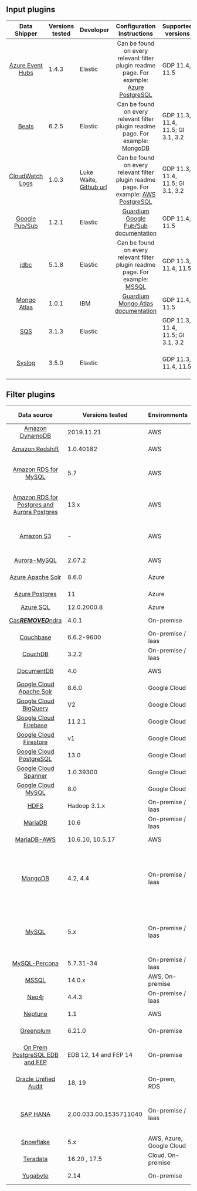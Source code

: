 ## Input plugins
|                                             Data Shipper                                                                  | Versions tested   | Developer                                                                    |                                                                       Configuration Instructions                                                                                                                             |                  Supported versions                  |                 Built-in versions                       |
|:-------------------------------------------------------------------------------------------------------------------------:|-------------------| ---------------------------------------------------------------------------- |:----------------------------------------------------------------------------------------------------------------------------------------------------------------------------------------------------------------------------:|------------------------------------------------------|---------------------------------------------------------|
|           [Azure Event Hubs](../input-plugin/logstash-input-azure-event-hubs/README.md)       | 1.4.3             | Elastic                                                                      | Can be found on every relevant filter plugin readme page. For example: [Azure PostgreSQL](../filter-plugin/logstash-filter-azure-postgresql-guardium#procedure-)                                                             |     GDP 11.4, 11.5                                   |                 from GDP 11.5                           |
|           [Beats](../input-plugin/logstash-input-beats/README.md)                             | 6.2.5             | Elastic                                                                      | Can be found on every relevant filter plugin readme page. For example: [MongoDB](../filter-plugin/logstash-filter-mongodb-guardium#configuring-audit-logs-on-mongodb-and-forwarding-to-guardium-via-filebeat)                |     GDP 11.3, 11.4, 11.5; GI 3.1, 3.2                |                 from GDP 11.3, GI 3.1                   |
|           [CloudWatch Logs](../input-plugin/logstash-input-cloudwatch-logs/README.md)                                  | 1.0.3             | Luke Waite, [Github url](https://github.com/lukewaite)                       | Can be found on every relevant filter plugin readme page. For example: [AWS PostgreSQL](../filter-plugin/logstash-filter-azure-postgresql-guardium#procedure-)                                                               |     GDP 11.3, 11.4, 11.5; GI 3.1, 3.2                |                 from GDP 11.3, GI 3.1                   |
|           [Google Pub/Sub](../input-plugin/logstash-input-google-pubsub/README.md)            | 1.2.1             | Elastic                                                                      | [Guardium Google Pub/Sub documentation](../input-plugin/logstash-input-google-pubsub/README.md#installation)                                                                                                                 |     GDP 11.4, 11.5                                   |                 from GDP 11.5                           |
|           [jdbc](../input-plugin/logstash-input-jdbc/README.md)                               | 5.1.8             | Elastic                                                                      | Can be found on every relevant filter plugin readme page. For example: [MSSQL](../filter-plugin/logstash-filter-mssql-guardium#configuring-the-mssql-filters-in-guardium)                                                    |     GDP 11.3, 11.4, 11.5                             |                 from GDP 11.3                           |
|           [Mongo Atlas](../input-plugin/logstash-input-mongo-atlas/README.md)                                                       | 1.0.1             | IBM                                                                          | [Guardium Mongo Atlas documentation](../input-plugin/logstash-input-mongo-atlas/README.md)                                                                                                                                   |     GDP 11.4, 11.5                                   |                                                         |
|           [SQS](../input-plugin/logstash-input-sqs/README.md)                                 | 3.1.3             | Elastic                                                                      |                                                                                                                                                                                                                              |     GDP 11.3, 11.4, 11.5; GI 3.1, 3.2                |                 from GDP 11.3, GI 3.1                   |
|           [Syslog](https://www.elastic.co/guide/en/logstash/current/plugins-inputs-syslog.html)                           | 3.5.0             | Elastic                                                                      |                                                                                                                                                                                                                              |     GDP 11.3, 11.4, 11.5                             |                 from GDP 11.3, GI 3.1                   |


## Filter plugins

|                                                 Data source                                                 | Versions tested        | Environments            | Developer            | Supported inputs                                                            |            Built-in versions                 |                                                                                                           Download                                                                                                           |
|:-----------------------------------------------------------------------------------------------------------:|------------------------|-------------------------| -------------------- |-----------------------------------------------------------------------------|----------------------------------------------|:----------------------------------------------------------------------------------------------------------------------------------------------------------------------------------------------------------------------------:|
|               [Amazon DynamoDB](../filter-plugin/logstash-filter-dynamodb-guardium/README.md)               | 2019.11.21             | AWS                     | IBM                  | CloudWatch (pull)                                                           |                                              |       [GDP](../filter-plugin/logstash-filter-dynamodb-guardium/DynamodbOverCloudwatchPackage/DynamoDB) \ [GI](https://github.com/IBM/univer***REMOVED***l-connectors/releases/download/v1.2.0/DynamodbOverCloudwatchPackage.zip)        |
|             [Amazon Redshift](../filter-plugin/logstash-filter-redshift-aws-guardium/README.md)             | 1.0.40182              | AWS                     | IBM                  | CloudWatch (pull)                                                           |                                              |                                                                     [GDP](../filter-plugin/logstash-filter-redshift-aws-guardium/S3OverRedshiftPackage)                                                                      |
|            [Amazon RDS for MySQL](../filter-plugin/logstash-filter-mysql-aws-guardium/README.md)            | 5.7                    | AWS                     | IBM                  | CloudWatch (pull)                                                           |    from GDP v11.5, GI v3.0                   |       [GDP](../filter-plugin/logstash-filter-mysql-aws-guardium/MysqlOverCloudwatchLogsPackage/MySQL) \ [GI](https://github.com/IBM/univer***REMOVED***l-connectors/releases/download/v1.2.0/MysqlOverCloudwatchLogsPackage.zip)        |
| [Amazon RDS for Postgres and Aurora Postgres](../filter-plugin/logstash-filter-postgres-guardium/README.md) | 13.x                   | AWS                     | IBM                  | CloudWatch (pull)                                                           |    from GDP v11.5, GI v3.0                   |       [GDP](../filter-plugin/logstash-filter-postgres-guardium/PostgresOverCloudWatchPackage/Postgres) \ [GI](https://github.com/IBM/univer***REMOVED***l-connectors/releases/download/v1.2.0/PostgresOverCloudWatchPackage.zip)        |                                                  
|                     [Amazon S3](../filter-plugin/logstash-filter-s3-guardium/README.md)                     | -                      | AWS                     | IBM                  | CloudWatch (pull), SQS (pull)                                               |    from GDP v11.3, GI v3.0                   |               [GDP](../filter-plugin/logstash-filter-s3-guardium/S3OverCloudwatchLogsPackage/S3) \ [GI](https://github.com/IBM/univer***REMOVED***l-connectors/releases/download/v1.2.0/S3OverCloudwatchLogsPackage.zip)                |
|              [Aurora-MySQL](../filter-plugin/logstash-filter-aurora-mysql-guardium/README.md)               | 2.07.2                 | AWS                     | IBM                  | CloudWatch (pull)                                                           |                                              |                                                          [GDP](../filter-plugin/logstash-filter-aurora-mysql-guardium/AuroraMysqlOverCloudwatchPackage/AuroraMysql)                                                          |
|          [Azure Apache Solr](../filter-plugin/logstash-filter-azure-apachesolr-guardium/README.md)          | 8.6.0                  | Azure                   | IBM                  | Filebeat (push)                                                             |                                              |                                                               [GDP](../filter-plugin/logstash-filter-azure-apachesolr-guardium/ApacheSolrOverFilebeatPackage)                                                                |
|           [Azure Postgres](../filter-plugin/logstash-filter-azure-postgresql-guardium/README.md)            | 11                     | Azure                   | IBM                  | Azure Event Hub (pull)                                                      |                                              |                                                      [GDP](../filter-plugin/logstash-filter-azure-postgresql-guardium/AzurePostgresqlOverAzureEventHub/azurepostgresql)                                                      |
|                 [Azure SQL](../filter-plugin/logstash-filter-azure-sql-guardium/README.md)                  | 12.0.2000.8            | Azure                   | IBM                  | JDBC (pull)                                                                 |                                              |                                                                      [GDP](../filter-plugin/logstash-filter-azure-sql-guardium/AzureSQLOverJdbcPackage)                                                                      |
|                 [Cas***REMOVED***ndra](../filter-plugin/logstash-filter-cas***REMOVED***ndra-guardium/README.md)                  | 4.0.1                  | On-premise              | IBM                  | Filebeat (push)                                                             |                                              |                                                                   [GDP](../filter-plugin/logstash-filter-cas***REMOVED***ndra-guardium/Cas***REMOVED***ndraOverFilebeatPackage)                                                                    |
|                [Couchbase](../filter-plugin/logstash-filter-couchbasedb-guardium/README.md)                 | 6.6.2-9600             | On-premise / Iaas       | IBM                  | Filebeat (push)                                                             |                                              |   [GDP](../filter-plugin/logstash-filter-couchbasedb-guardium/CouchbasedbOverFilebeatPackage/CouchbaseDB) \ [GI](https://github.com/IBM/univer***REMOVED***l-connectors/releases/download/v1.2.0/CouchbasedbOverFilebeatPackage.zip)    |
|                   [CouchDB](../filter-plugin/logstash-filter-couchdb-guardium/README.md)                    | 3.2.2                  | On-premise / Iaas       | IBM                  | Filebeat (push)                                                             |                                              |                                                                     [GDP](../filter-plugin/logstash-filter-couchdb-guardium/CouchdbOverFilebeatPackage)                                                                      |
|              [DocumentDB](../filter-plugin/logstash-filter-documentdb-aws-guardium/README.md)               | 4.0                    | AWS                     | IBM                  | CloudWatch (pull)                                                           |                                              |                                                               [GDP](../filter-plugin/logstash-filter-documentdb-aws-guardium/DocumentDBOverCloudwatchPackage)                                                                |
|      [Google Cloud Apache Solr](../filter-plugin/logstash-filter-pubsub-apachesolr-guardium/README.md)      | 8.6.0                  | Google Cloud            | IBM                  | Pub/Sub (pull)                                                              |                                              |                                                                  [GDP](../filter-plugin/logstash-filter-pubsub-apachesolr-guardium/PubSubApacheSolrPackage)                                                                  |
|        [Google Cloud BigQuery](../filter-plugin/logstash-filter-pubsub-bigquery-guardium/README.md)         | V2                     | Google Cloud            | IBM                  | Pub/Sub (pull)                                                              |                                              |                                                                  [GDP](../filter-plugin/logstash-filter-pubsub-bigquery-guardium/BigQueryOverPubSubPackage)                                                                  
|    [Google Cloud Firebase](../filter-plugin/logstash-filter-pubsub-firebase-realtime-guardium/README.md)    | 11.2.1                 | Google Cloud            | IBM                  | Pub/Sub (pull)                                                              |                                              |                                                               [GDP](../filter-plugin/logstash-filter-pubsub-firebase-realtime-guardium/PubSubFirebasePackage)                                                                |
|       [Google Cloud Firestore](../filter-plugin/logstash-filter-pubsub-firestore-guardium/README.md)        | v1                     | Google Cloud            | IBM                  | Pub/Sub (pull)                                                              |                                              |                                                                   [GDP](../filter-plugin/logstash-filter-pubsub-firestore-guardium/PubSubFireStorePackage)                                                                   |
|      [Google Cloud PostgreSQL](../filter-plugin/logstash-filter-pubsub-postgresql-guardium/README.md)       | 13.0                   | Google Cloud            | IBM                  | Pub/Sub (pull)                                                              |                                              |                                                                  [GDP](../filter-plugin/logstash-filter-pubsub-postgresql-guardium/PubSubPostgreSQLPackage)                                                                  
|         [Google Cloud Spanner](../filter-plugin/logstash-filter-pubsub-spanner-guardium/README.md)          | 1.0.39300              | Google Cloud            | IBM                  | Pub/Sub (pull)                                                              |                                              |                                                                   [GDP](../filter-plugin/logstash-filter-pubsub-spanner-guardium/SpannerOverPubSubPackage)                                                                   |
|           [Google Cloud MySQL](../filter-plugin/logstash-filter-pubsub-mysql-guardium/README.md)            | 8.0                    | Google Cloud            | IBM                  | Pub/Sub (pull)                                                              |                                              |                                                                       [GDP](../filter-plugin/logstash-filter-pubsub-mysql-guardium/PubSubMySQLPackage)                                                                       |
|                      [HDFS](../filter-plugin/logstash-filter-hdfs-guardium/README.md)                       | Hadoop 3.1.x           | On-premise / Iaas       | IBM                  | Filebeat (push)                                                             |                                              |                 [GDP](../filter-plugin/logstash-filter-hdfs-guardium/HdfsOverFilebeatPackage/Hdfs) \ [GI](https://github.com/IBM/univer***REMOVED***l-connectors/releases/download/v1.2.0/HDFSOverFilebeatPackage.zip)                  |
|  [MariaDB](../filter-plugin/logstash-filter-mariadb-guardium/README.md)            	                    	   | 10.6                   | On-premise / Iaas       | IBM                  | Filebeat (push)                                                             |                                              |                                                                     [GDP](../filter-plugin/logstash-filter-mariadb-guardium/MariaDBOverFilebeatPackage)                                                                      |
|  [MariaDB-AWS](../filter-plugin/logstash-filter-mariadb-aws-guardium/README.md)                        		   | 10.6.10, 10.5.17       | AWS                     | IBM                  | CloudWatch (pull)                                                           |                                              |           [GDP](../filter-plugin/logstash-filter-mariadb-aws-guardium/MariaDBOverCloudWatchPackage) \ [GI](https://github.com/IBM/univer***REMOVED***l-connectors/releases/download/v1.2.0/MariaDBOverCloudWatchPackage.zip)            |
|                   [MongoDB](../filter-plugin/logstash-filter-mongodb-guardium/README.md)                    | 4.2, 4.4               | On-premise / Iaas       | IBM                  | Syslog (push) - For GDP only,<br/>Filebeat (push),<br/>MongoDB Atlas (pull) |    from GDP v11.3, GI v3.0                   |           [GDP](../filter-plugin/logstash-filter-mongodb-guardium/MongodbOverFilebeatPackage/MongoDB) \ [GI](https://github.com/IBM/univer***REMOVED***l-connectors/releases/download/v1.2.0/MongodbOverFilebeatPackage.zip)            |
|                     [MySQL](../filter-plugin/logstash-filter-mysql-guardium/README.md)                      | 5.x                    | On-premise / Iaas       | IBM                  | Syslog (push) - For GDP only,<br/>Filebeat (push)                           |    from GDP v11.3, GI v3.0                   |               [GDP](../filter-plugin/logstash-filter-mysql-guardium/MysqlOverFilebeatPackage/Mysql) \ [GI](https://github.com/IBM/univer***REMOVED***l-connectors/releases/download/v1.2.0/MysqlOverFilebeatPackage.zip)                |
|             [MySQL-Percona](../filter-plugin/logstash-filter-mysql-percona-guardium/README.md)              | 5.7.31-34              | On-premise / Iaas       | IBM                  | Filebeat (push)                                                             |                                              | [GDP](../filter-plugin/logstash-filter-mysql-percona-guardium/MysqlPerconaOverFilebeatPackage/MysqlPercona) \ [GI](https://github.com/IBM/univer***REMOVED***l-connectors/releases/download/v1.2.0/MysqlPerconaOverFilebeatPackage.zip) |
|                     [MSSQL](../filter-plugin/logstash-filter-mssql-guardium/README.md)                      | 14.0.x                 | AWS, On-premise         | IBM                  | JDBC (pull)                                                                 |                                              |                                                                         [GDP](../filter-plugin/logstash-filter-mssql-guardium/MssqlOverJdbcPackage)                                                                          |
|                     [Neo4j](../filter-plugin/logstash-filter-neo4j-guardium/README.md)                      | 4.4.3                  | On-premise / Iaas       | IBM                  | Filebeat (push)                                                             |                                              |                                                                   [GDP](../filter-plugin/logstash-filter-neo4j-guardium/NeodbOverFilebeatPackage/Neo4jDB)                                                                    |
|                 [Neptune](../filter-plugin/logstash-filter-neptune-aws-guardium/README.md)                  | 1.1                    | AWS                     | IBM                  | CloudWatch (pull)                                                           |                                              |           [GDP](../filter-plugin/logstash-filter-neptune-aws-guardium/NeptuneOverCloudWatchPackage) \ [GI](https://github.com/IBM/univer***REMOVED***l-connectors/releases/download/v1.2.0/NeptuneOverCloudWatchPackage.zip)            |
|             [Greenplum](../filter-plugin/logstash-filter-onPremGreenplumdb-guardium/README.md)              | 6.21.0                 | On-premise              | IBM                  | Filebeat (push)                                                             |                                              |      [GDP](../filter-plugin/logstash-filter-onPremGreenplumdb-guardium/GreenplumdbOverFilebeatPackage) \ [GI](https://github.com/IBM/univer***REMOVED***l-connectors/releases/download/v1.2.0/GreenplumdbOverFilebeatPackage.zip)       |
|    [On Prem PostgreSQL EDB and FEP](../filter-plugin/logstash-filter-onPremPostgres-guardium/README.md)     | EDB 12, 14 and FEP 14  | On-premise              | IBM                  | Filebeat (push)                                                             |    from GDP v11.5, GI v3.0                   |                                                                 [GDP](../filter-plugin/logstash-filter-onPremPostgres-guardium/PostgresOverFilebeatPackage)                                                                  |
|               [Oracle Unified Audit](../filter-plugin/logstash-filter-oua-guardium/README.md)               | 18, 19                 | On-prem, RDS            | IBM                  | Oracle Unified Audit (pull)                                                 |                                              |                                                              [GDP](../filter-plugin/logstash-filter-oua-guardium/OracleUnifiedAuditPackage/OracleUnifiedAudit)                                                               |
|                   [SAP HANA](../filter-plugin/logstash-filter-***REMOVED***phana-guardium/README.md)                   | 2.00.033.00.1535711040 | On-premise / Iaas       | IBM                  | JDBC (pull) - For GDP only,<br/>Filebeat (push)                             |                                              |           [GDP](../filter-plugin/logstash-filter-***REMOVED***phana-guardium/SaphanaOverFilebeatPackage/SAPHANA) \ [GI](https://github.com/IBM/univer***REMOVED***l-connectors/releases/download/v1.2.0/SaphanaOverFilebeatPackage.zip)            |
|                  [Snowflake](https://github.com/infoinsights/guardium-snowflake-uc-filter)                  | 5.x                    | AWS, Azure, Google Cloud| Information Insights | JDBC (pull)                                                                 |                                              |                                                                             [GDP](https://github.com/infoinsights/guardium-snowflake-uc-filter)                                                                              |
|                 [Teradata](../filter-plugin/logstash-filter-teradatadb-guardium/README.md)                  | 16.20 , 17.5           | Cloud, On-premise       | IBM                  | JDBC (pull)                                                                 |                                              |                                                                     [GDP](../filter-plugin/logstash-filter-teradatadb-guardium/TeradataOverJdbcPackage)                                                                      |
|                  [Yugabyte](../filter-plugin/logstash-filter-yugabyte-guardium/README.md)                   | 2.14                   | On-premise       | IBM                  | Filebeat (push)                                                             |                                              |                                                                      [GDP](../filter-plugin/logstash-filter-yugabyte-guardium/YugabytedbOverFilebeatPackage)                                                                       |
